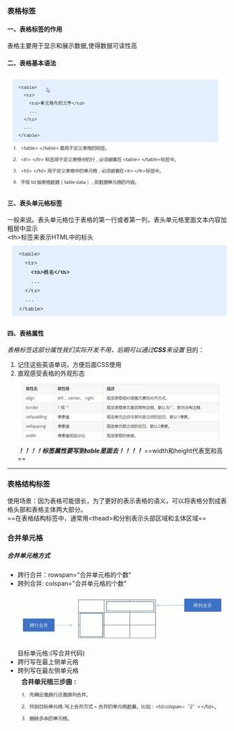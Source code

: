### 表格标签
#### 一、表格标签的作用
表格主要用于显示和展示数据,使得数据可读性高
#### 二、表格基本语法
![](pictures/11.png)
#### 三、表头单元格标签
一般来说。表头单元格位于表格的第一行或者第一列，表头单元格里面文本内容加粗居中显示  
\<th>标签来表示HTML中的标头
![](pictures/12.png)
#### 四、表格属性
*表格标签这部分属性我们实际开发不用，后期可以通过**CSS**来设置*
目的：  
1. 记住这些英语单词，方便后面CSS使用
2. 直观感受表格的外观形态
![](pictures/13.png)
***！！！！标签属性要写到table里面去！！！！***
==width和height代表宽和高==
---
### 表格结构标签
使用场景：因为表格可能很长，为了更好的表示表格的语义，可以将表格分割成表格头部和表格主体两大部分。  
==在表格结构标签中，通常用\<thead>和<tbody>分别表示头部区域和主体区域==

### 合并单元格
##### 合并单元格方式
* 跨行合并：rowspan="合并单元格的个数"  
* 跨列合并: colspan="合并单元格的个数"  
![](pictures/14.png)
目标单元格:(写合并代码)  
* 跨行写在最上侧单元格
* 跨列写在最左侧单元格
![](pictures/15.png)









